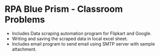 # RPA Blue Prism - Classroom Problems

- Includes Data scraping automation program for Flipkart and Google.
- Writing and saving the scraped data in local excel sheet.
- Includes email program to send email using SMTP server with sample attachment.
